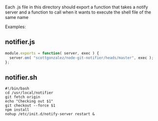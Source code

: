 Each .js file in this directory should export a function that takes a notify server and a 
function to call when it wants to execute the shell file of the same name

Examples:

## notifier.js
```javascript
module.exports = function( server, exec ) {
  server.on( "scottgonzalez/node-git-notifier/heads/master", exec );
};
```

## notifier.sh
```shell
#!/bin/bash
cd /usr/local/notifier
git fetch origin
echo "Checking out $1"
git checkout --force $1
npm install
nohup /etc/init.d/notify-server restart &
```
